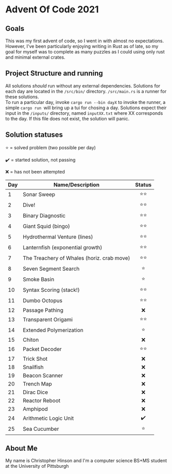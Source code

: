 # Advent Of Code 2021

## Goals
This was my first advent of code, so I went in with almost no expectations.  
However, I've been particularly enjoying writing in Rust as of late, so my goal for myself was to complete as many puzzles as I could using only rust and minimal external crates.

## Project Structure and running
All solutions *should* run without any external dependencies.
Solutions for each day are located in the ```/src/bin/``` directory.  ```/src/main.rs``` is a runner for these solutions.  
To run a particular day, invoke ```cargo run --bin dayX``` to invoke the runner, a simple ```cargo run ```will bring up a tui for chosing a day.
Solutions expect their input in the ```/inputs/``` directory, named ```inputXX.txt``` where XX corresponds to the day.  If this file does not exist, the solution will panic.

## Solution statuses
⭐ = solved problem (two possible per day)

✔️ = started solution, not passing

❌ = has not been attempted

| Day       | Name/Description | Status  |
| ----------|-------------| :---:|
|1 |Sonar Sweep | ⭐⭐|
|2 |Dive! | ⭐⭐|
|3 |Binary Diagnostic |⭐⭐|
|4 |Giant Squid (bingo) |⭐⭐|
|5 |Hydrothermal Venture (lines) |⭐⭐|
|6 |Lanternfish (exponential growth) |⭐⭐|
|7 |The Treachery of Whales (horiz. crab move) |⭐⭐|
|8 |Seven Segment Search |⭐|
|9 |Smoke Basin |⭐|
|10 |Syntax Scoring (stack!) |⭐⭐|
|11 |Dumbo Octopus |⭐⭐|
|12 | Passage Pathing|❌|
|13 |Transparent Origami |⭐⭐|
|14 |Extended Polymerization |⭐|
|15 |Chiton |❌|
|16 |Packet Decoder |⭐⭐|
|17 |Trick Shot | ❌|
|18 |Snailfish | ❌|
|19 |Beacon Scanner | ❌|
|20 |Trench Map | ❌|
|21 |Dirac Dice | ❌|
|22 |Reactor Reboot | ❌|
|23 |Amphipod | ❌|
|24 |Arithmetic Logic Unit | ✔️|
|25 |Sea Cucumber | ⭐|


## About Me
My name is Christopher Hinson and I'm a computer science BS+MS student at the University of Pittsburgh
